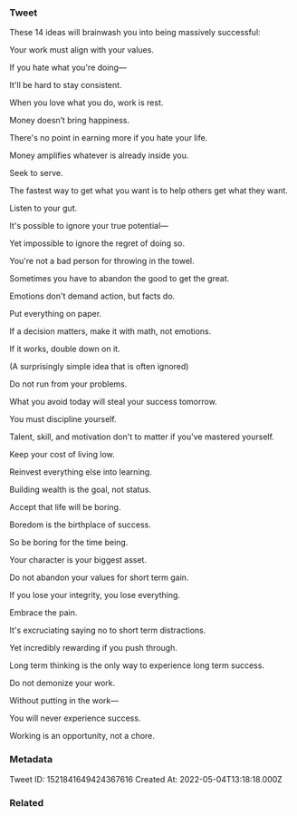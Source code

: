 ### Tweet
These 14 ideas will brainwash you into being massively successful:

Your work must align with your values.

If you hate what you're doing—

It'll be hard to stay consistent.

When you love what you do, work is rest.

Money doesn’t bring happiness.

There's no point in earning more if you hate your life.

Money amplifies whatever is already inside you.

Seek to serve.

The fastest way to get what you want is to help others get what they want.

Listen to your gut.

It's possible to ignore your true potential—

Yet impossible to ignore the regret of doing so.

You're not a bad person for throwing in the towel.

Sometimes you have to abandon the good to get the great.

Emotions don't demand action, but facts do.

Put everything on paper.

If a decision matters, make it with math, not emotions.

If it works, double down on it.

(A surprisingly simple idea that is often ignored)

Do not run from your problems.

What you avoid today will steal your success tomorrow.

You must discipline yourself.

Talent, skill, and motivation don't to matter if you've mastered yourself.

Keep your cost of living low.

Reinvest everything else into learning.

Building wealth is the goal, not status.

Accept that life will be boring.

Boredom is the birthplace of success.

So be boring for the time being.

Your character is your biggest asset.

Do not abandon your values for short term gain.

If you lose your integrity, you lose everything.

Embrace the pain.

It's excruciating saying no to short term distractions.

Yet incredibly rewarding if you push through.

Long term thinking is the only way to experience long term success.

Do not demonize your work.

Without putting in the work—

You will never experience success.

Working is an opportunity, not a chore.

### Metadata
Tweet ID: 1521841649424367616
Created At: 2022-05-04T13:18:18.000Z

### Related

